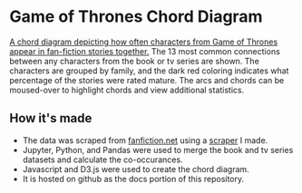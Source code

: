 # Game of Thrones Chord Diagram
[A chord diagram depicting how often characters from Game of Thrones appear in fan-fiction stories together.](https://hawkinsjm.github.io/GOT-Chord-Diagram/) The 13 most common connections between any characters from the book or tv series are shown. The characters are grouped by family, and the dark red coloring indicates what percentage of the stories were rated mature. The arcs and chords can be moused-over to highlight chords and view additional statistics.

## How it's made
* The data was scraped from [fanfiction.net](https://wwwfanfiction.net) using a [scraper](https://github.com/HawkinsJM/fanfiction-api) I made.
* Jupyter, Python, and Pandas were used to merge the book and tv series datasets and calculate the co-occurances.
* Javascript and D3.js were used to create the chord diagram.
* It is hosted on github as the docs portion of this repository.
